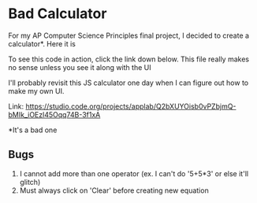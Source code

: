 # Bad Calculator
For my AP Computer Science Principles final project, I decided to create a calculator*.  Here it is

To see this code in action, click the link down below.  This file really makes no sense unless you see it along with the UI

I'll probably revisit this JS calculator one day when I can figure out how to make my own UI.

Link: https://studio.code.org/projects/applab/Q2bXUYOisb0vPZbjmQ-bMIk_iOEzl45Oqq74B-3f1xA

*It's a bad one

## Bugs
1. I cannot add more than one operator (ex. I can't do '5+5*3' or else it'll glitch)
2. Must always click on 'Clear' before creating new equation

